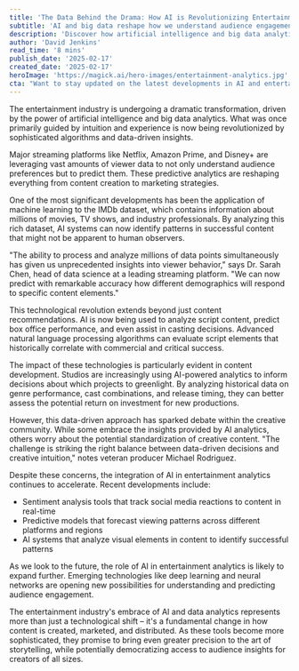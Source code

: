 ```yaml
---
title: 'The Data Behind the Drama: How AI is Revolutionizing Entertainment Analytics'
subtitle: 'AI and big data reshape how we understand audience engagement in entertainment'
description: 'Discover how artificial intelligence and big data analytics are transforming the entertainment industry, from predicting viewer preferences to influencing content creation decisions. Learn about the latest technological developments reshaping how we understand and engage with entertainment.'
author: 'David Jenkins'
read_time: '8 mins'
publish_date: '2025-02-17'
created_date: '2025-02-17'
heroImage: 'https://magick.ai/hero-images/entertainment-analytics.jpg'
cta: "Want to stay updated on the latest developments in AI and entertainment analytics? Follow us on LinkedIn for exclusive insights and industry analysis that you won't find anywhere else."
---
```


The entertainment industry is undergoing a dramatic transformation, driven by the power of artificial intelligence and big data analytics. What was once primarily guided by intuition and experience is now being revolutionized by sophisticated algorithms and data-driven insights.

Major streaming platforms like Netflix, Amazon Prime, and Disney+ are leveraging vast amounts of viewer data to not only understand audience preferences but to predict them. These predictive analytics are reshaping everything from content creation to marketing strategies.

One of the most significant developments has been the application of machine learning to the IMDb dataset, which contains information about millions of movies, TV shows, and industry professionals. By analyzing this rich dataset, AI systems can now identify patterns in successful content that might not be apparent to human observers.

"The ability to process and analyze millions of data points simultaneously has given us unprecedented insights into viewer behavior," says Dr. Sarah Chen, head of data science at a leading streaming platform. "We can now predict with remarkable accuracy how different demographics will respond to specific content elements."

This technological revolution extends beyond just content recommendations. AI is now being used to analyze script content, predict box office performance, and even assist in casting decisions. Advanced natural language processing algorithms can evaluate script elements that historically correlate with commercial and critical success.

The impact of these technologies is particularly evident in content development. Studios are increasingly using AI-powered analytics to inform decisions about which projects to greenlight. By analyzing historical data on genre performance, cast combinations, and release timing, they can better assess the potential return on investment for new productions.

However, this data-driven approach has sparked debate within the creative community. While some embrace the insights provided by AI analytics, others worry about the potential standardization of creative content. "The challenge is striking the right balance between data-driven decisions and creative intuition," notes veteran producer Michael Rodriguez.

Despite these concerns, the integration of AI in entertainment analytics continues to accelerate. Recent developments include:

- Sentiment analysis tools that track social media reactions to content in real-time
- Predictive models that forecast viewing patterns across different platforms and regions
- AI systems that analyze visual elements in content to identify successful patterns

As we look to the future, the role of AI in entertainment analytics is likely to expand further. Emerging technologies like deep learning and neural networks are opening new possibilities for understanding and predicting audience engagement.

The entertainment industry's embrace of AI and data analytics represents more than just a technological shift – it's a fundamental change in how content is created, marketed, and distributed. As these tools become more sophisticated, they promise to bring even greater precision to the art of storytelling, while potentially democratizing access to audience insights for creators of all sizes.